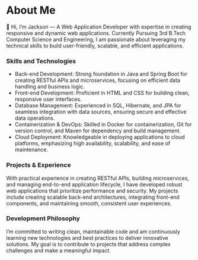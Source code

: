 # About Me
👋 Hi, I’m Jackson — A Web Application Developer with expertise in creating responsive and dynamic web applications. Currently Pursuing 3rd B.Tech Computer Science and Engineering, I am passionate about leveraging my technical skills to build user-friendly, scalable, and efficient applications.

### Skills and Technologies

- Back-end Development: Strong foundation in Java and Spring Boot for creating RESTful APIs and microservices, focusing on efficient data handling and business logic.
- Front-end Development: Proficient in HTML and CSS for building clean, responsive user interfaces.
- Database Management: Experienced in SQL, Hibernate, and JPA for seamless integration with data sources, ensuring secure and effective data operations.
- Containerization & DevOps: Skilled in Docker for containerization, Git for version control, and Maven for dependency and build management.
- Cloud Deployment: Knowledgeable in deploying applications to cloud platforms, emphasizing high availability, scalability, and ease of maintenance.

### Projects & Experience
With practical experience in creating RESTful APIs, building microservices, and managing end-to-end application lifecycle, I have developed robust web applications that prioritize performance and security. My projects include creating scalable back-end architectures, integrating front-end components, and maintaining smooth, consistent user experiences.

### Development Philosophy
I’m committed to writing clean, maintainable code and am continuously learning new technologies and best practices to deliver innovative solutions. My goal is to contribute to projects that address complex challenges and make a meaningful impact.
